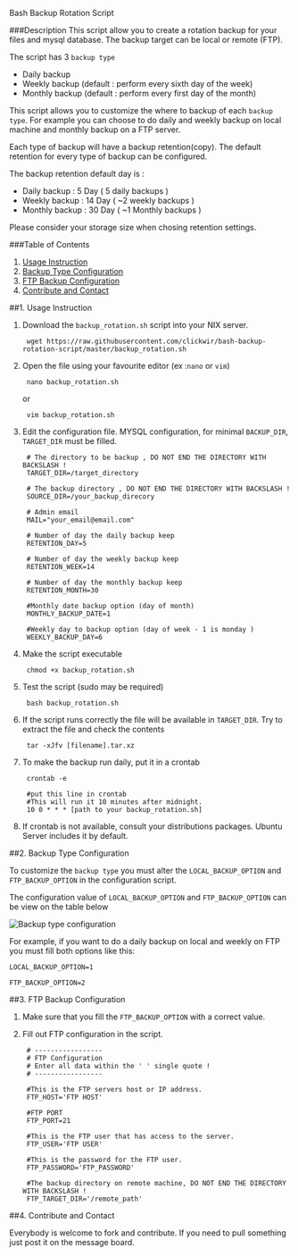 Bash Backup Rotation Script

###Description
This script allow you to create a rotation backup for your files and mysql database. The backup target can be local or remote (FTP). 

The script has 3 `backup type`

- Daily backup
- Weekly backup (default : perform every sixth day of the week)
- Monthly backup (default : perform every first day of the month)

This script allows you to customize the where to backup of each `backup type`. For example you can choose to do daily and weekly backup on local machine and monthly backup on a FTP server.

Each type of backup will have a backup retention(copy). The default retention for every type of backup can be configured. 

The backup retention default day is :

*   Daily backup : 5 Day ( 5 daily backups )
*   Weekly backup : 14 Day ( ~2 weekly backups )
*   Monthly backup : 30 Day ( ~1 Monthly backups )

Please consider your storage size when chosing retention settings.

###Table of Contents
1. [Usage Instruction](#usage_instruction)
2. [Backup Type Configuration](#backup_type_configuration)
3. [FTP Backup Configuration](#ftp_backup_configuration)
4. [Contribute and Contact](#contribute_and_contact)

<div id='usage_instruction'>
##1. Usage Instruction

1. Download the `backup_rotation.sh` script into your NIX server.

		wget https://raw.githubusercontent.com/clickwir/bash-backup-rotation-script/master/backup_rotation.sh

2. Open the file using your favourite editor (ex :`nano` or `vim`)

		nano backup_rotation.sh

	or
	
		vim backup_rotation.sh

3. Edit the configuration file. MYSQL configuration, for minimal `BACKUP_DIR`, `TARGET_DIR` must be filled. 

		# The directory to be backup , DO NOT END THE DIRECTORY WITH BACKSLASH ! 
		TARGET_DIR=/target_directory
		
		# The backup directory , DO NOT END THE DIRECTORY WITH BACKSLASH ! 
		SOURCE_DIR=/your_backup_direcory
		
		# Admin email
		MAIL="your_email@email.com"
		
		# Number of day the daily backup keep
		RETENTION_DAY=5
		
		# Number of day the weekly backup keep
		RETENTION_WEEK=14
		
		# Number of day the monthly backup keep
		RETENTION_MONTH=30
		
		#Monthly date backup option (day of month)
		MONTHLY_BACKUP_DATE=1
		
		#Weekly day to backup option (day of week - 1 is monday )
		WEEKLY_BACKUP_DAY=6

4. Make the script executable

		chmod +x backup_rotation.sh

5. Test the script (sudo may be required)

		bash backup_rotation.sh

6. If the script runs correctly the file will be available in `TARGET_DIR`. Try to extract the file and check the contents

		tar -xJfv [filename].tar.xz

7. To make the backup run daily, put it in a crontab
	
		crontab -e

		#put this line in crontab
		#This will run it 10 minutes after midnight.
		10 0 * * * [path to your backup_rotation.sh]

8. If crontab is not available, consult your distributions packages. Ubuntu Server includes it by default.

<div id='backup_type_configuration'>
##2. Backup Type Configuration

To customize the `backup type` you must alter the `LOCAL_BACKUP_OPTION` and `FTP_BACKUP_OPTION` in the configuration script.

The configuration value of `LOCAL_BACKUP_OPTION` and `FTP_BACKUP_OPTION` can be view on the table below

![Backup type configuration](http://todiadiyatmo.com/wp-content/uploads/2014/11/Selection_105.png)

For example, if you want to do a daily backup on local and weekly on FTP you must fill both options like this:

	LOCAL_BACKUP_OPTION=1
		
	FTP_BACKUP_OPTION=2

<div id='ftp_backup_configuration'>
##3. FTP Backup Configuration

1. Make sure that you fill the `FTP_BACKUP_OPTION` with a correct value.
2. Fill out FTP configuration in the script.

		# -----------------
		# FTP Configuration
		# Enter all data within the ' ' single quote !
		# -----------------
		
		#This is the FTP servers host or IP address. 
		FTP_HOST='FTP HOST' 
		
		#FTP PORT
		FTP_PORT=21
		
		#This is the FTP user that has access to the server. 
		FTP_USER='FTP USER'           
		
		#This is the password for the FTP user. 
		FTP_PASSWORD='FTP_PASSWORD'          
		
		#The backup directory on remote machine, DO NOT END THE DIRECTORY WITH BACKSLASH ! 
		FTP_TARGET_DIR='/remote_path'

<div id='contribute_and_contact'>
##4. Contribute and Contact

Everybody is welcome to fork and contribute. If you need to pull something just post it on the message board.
